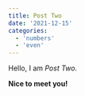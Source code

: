 ```yaml
---
title: Post Two
date: '2021-12-15'
categories:
  - 'numbers'
  - 'even'
---
```


Hello, I am _Post Two._

**Nice to meet you!**

